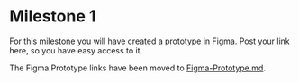# Milestone 1

For this milestone you will have created a prototype in Figma.
Post your link here, so you have easy access to it.

The Figma Prototype links have been moved to [Figma-Prototype.md](../design/Figma-Prototype.md).
